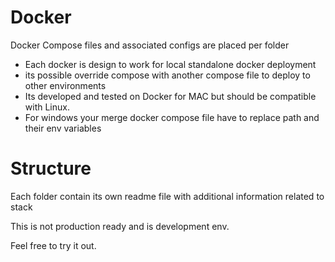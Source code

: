 Docker 
======

Docker Compose files and associated configs are placed per folder 

- Each docker is design to work for local standalone docker deployment 
- its possible override compose with another compose file to deploy to other environments
- Its developed and tested on Docker for MAC but should be compatible with Linux. 
- For windows your merge docker compose file have to replace path and their env variables

Structure
=========
Each folder contain its own readme file with additional information related to stack


This is not production ready and is development env. 

Feel free to try it out. 
